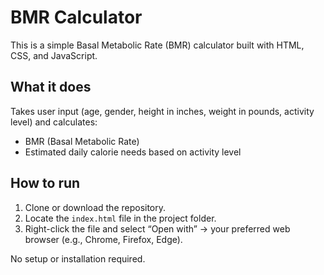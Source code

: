 # BMR Calculator

This is a simple Basal Metabolic Rate (BMR) calculator built with HTML, CSS, and JavaScript.

## What it does

Takes user input (age, gender, height in inches, weight in pounds, activity level) and calculates:
- BMR (Basal Metabolic Rate)
- Estimated daily calorie needs based on activity level

## How to run

1. Clone or download the repository.
2. Locate the `index.html` file in the project folder.
3. Right-click the file and select “Open with” → your preferred web browser (e.g., Chrome, Firefox, Edge).
   
No setup or installation required.
